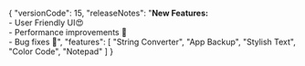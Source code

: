 {
    "versionCode": 15,
    "releaseNotes": "<b>New Features:</b><br>- User Friendly UI😍<br>- Performance improvements 🚀<br>- Bug fixes 🐞",
    "features": [
        "String Converter",
        "App Backup",
        "Stylish Text",
        "Color Code",
        "Notepad"
    ]
}